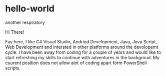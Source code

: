 # hello-world
another respiratory 

Hi There!

Fay here, I like C# Visual Studio, Andriod Development, Java, Java Script, Web Development and intersted in other platforms around the devolopemt cycle.
I have been away from coding for a couple of years and would like to start refreshing my skills to continue with adventures in the backgroud.
My cuurent position does not allow alot of coding apart form PowerShell scripts. 
